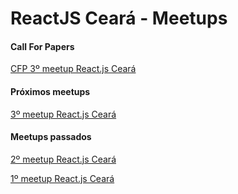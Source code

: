 # ReactJS Ceará - Meetups

#### Call For Papers
[CFP 3º meetup React.js Ceará](https://github.com/reactjs-ceara/meetups/issues/3)


#### Próximos meetups

[3º meetup React.js Ceará](https://github.com/reactjs-ceara/meetups/tree/master/%233-meetup)


#### Meetups passados

[2º meetup React.js Ceará](https://github.com/reactjs-ceara/meetups/tree/master/%232-meetup)

[1º meetup React.js Ceará](https://github.com/reactjs-ceara/meetups/tree/master/%231-meetup)


